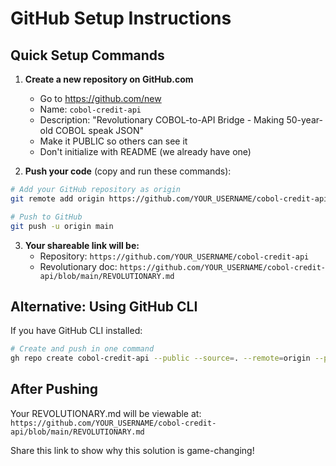 # GitHub Setup Instructions

## Quick Setup Commands

1. **Create a new repository on GitHub.com**
   - Go to https://github.com/new
   - Name: `cobol-credit-api`
   - Description: "Revolutionary COBOL-to-API Bridge - Making 50-year-old COBOL speak JSON"
   - Make it PUBLIC so others can see it
   - Don't initialize with README (we already have one)

2. **Push your code** (copy and run these commands):

```bash
# Add your GitHub repository as origin
git remote add origin https://github.com/YOUR_USERNAME/cobol-credit-api.git

# Push to GitHub
git push -u origin main
```

3. **Your shareable link will be:**
   - Repository: `https://github.com/YOUR_USERNAME/cobol-credit-api`
   - Revolutionary doc: `https://github.com/YOUR_USERNAME/cobol-credit-api/blob/main/REVOLUTIONARY.md`

## Alternative: Using GitHub CLI

If you have GitHub CLI installed:

```bash
# Create and push in one command
gh repo create cobol-credit-api --public --source=. --remote=origin --push --description="Revolutionary COBOL-to-API Bridge - Making 50-year-old COBOL speak JSON"
```

## After Pushing

Your REVOLUTIONARY.md will be viewable at:
`https://github.com/YOUR_USERNAME/cobol-credit-api/blob/main/REVOLUTIONARY.md`

Share this link to show why this solution is game-changing!